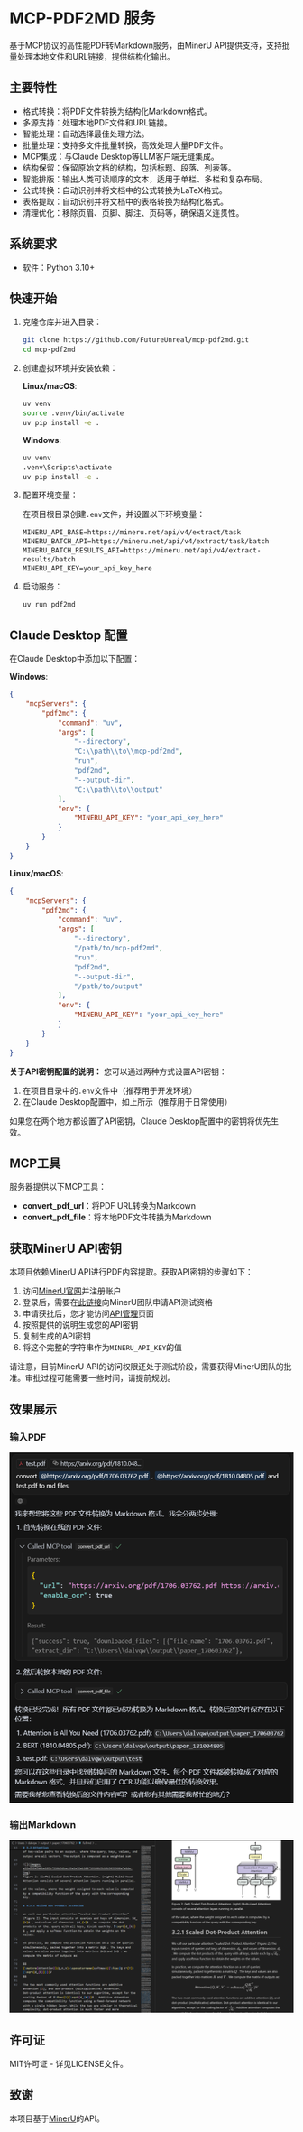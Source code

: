 # MCP-PDF2MD 服务

基于MCP协议的高性能PDF转Markdown服务，由MinerU API提供支持，支持批量处理本地文件和URL链接，提供结构化输出。

## 主要特性

- 格式转换：将PDF文件转换为结构化Markdown格式。
- 多源支持：处理本地PDF文件和URL链接。
- 智能处理：自动选择最佳处理方法。
- 批量处理：支持多文件批量转换，高效处理大量PDF文件。
- MCP集成：与Claude Desktop等LLM客户端无缝集成。
- 结构保留：保留原始文档的结构，包括标题、段落、列表等。
- 智能排版：输出人类可读顺序的文本，适用于单栏、多栏和复杂布局。
- 公式转换：自动识别并将文档中的公式转换为LaTeX格式。
- 表格提取：自动识别并将文档中的表格转换为结构化格式。
- 清理优化：移除页眉、页脚、脚注、页码等，确保语义连贯性。

## 系统要求

- 软件：Python 3.10+

## 快速开始

1. 克隆仓库并进入目录：
   ```bash
   git clone https://github.com/FutureUnreal/mcp-pdf2md.git
   cd mcp-pdf2md
   ```

2. 创建虚拟环境并安装依赖：
   
   **Linux/macOS**:
   ```bash
   uv venv
   source .venv/bin/activate
   uv pip install -e .
   ```
   
   **Windows**:
   ```bash
   uv venv
   .venv\Scripts\activate
   uv pip install -e .
   ```

3. 配置环境变量：

   在项目根目录创建`.env`文件，并设置以下环境变量：
   ```
   MINERU_API_BASE=https://mineru.net/api/v4/extract/task
   MINERU_BATCH_API=https://mineru.net/api/v4/extract/task/batch
   MINERU_BATCH_RESULTS_API=https://mineru.net/api/v4/extract-results/batch
   MINERU_API_KEY=your_api_key_here
   ```

4. 启动服务：
   ```bash
   uv run pdf2md
   ```

## Claude Desktop 配置

在Claude Desktop中添加以下配置：

**Windows**:
```json
{
    "mcpServers": {
        "pdf2md": {
            "command": "uv",
            "args": [
                "--directory",
                "C:\\path\\to\\mcp-pdf2md",
                "run",
                "pdf2md",
                "--output-dir",
                "C:\\path\\to\\output"
            ],
            "env": {
                "MINERU_API_KEY": "your_api_key_here"
            }
        }
    }
}
```

**Linux/macOS**:
```json
{
    "mcpServers": {
        "pdf2md": {
            "command": "uv",
            "args": [
                "--directory",
                "/path/to/mcp-pdf2md",
                "run",
                "pdf2md",
                "--output-dir",
                "/path/to/output"
            ],
            "env": {
                "MINERU_API_KEY": "your_api_key_here"
            }
        }
    }
}
```

**关于API密钥配置的说明：**
您可以通过两种方式设置API密钥：
1. 在项目目录中的`.env`文件中（推荐用于开发环境）
2. 在Claude Desktop配置中，如上所示（推荐用于日常使用）

如果您在两个地方都设置了API密钥，Claude Desktop配置中的密钥将优先生效。

## MCP工具

服务器提供以下MCP工具：

- **convert_pdf_url**：将PDF URL转换为Markdown
- **convert_pdf_file**：将本地PDF文件转换为Markdown

## 获取MinerU API密钥

本项目依赖MinerU API进行PDF内容提取。获取API密钥的步骤如下：

1. 访问[MinerU官网](https://mineru.net/)并注册账户
2. 登录后，需要在[此链接](https://mineru.net/apiManage/docs?openApplyModal=true)向MinerU团队申请API测试资格
3. 申请获批后，您才能访问[API管理](https://mineru.net/apiManage/token)页面
4. 按照提供的说明生成您的API密钥
5. 复制生成的API密钥
6. 将这个完整的字符串作为`MINERU_API_KEY`的值

请注意，目前MinerU API的访问权限还处于测试阶段，需要获得MinerU团队的批准。审批过程可能需要一些时间，请提前规划。

## 效果展示

### 输入PDF
![输入PDF](images/input.png)

### 输出Markdown
![输出Markdown](images/output.png)

## 许可证

MIT许可证 - 详见LICENSE文件。

## 致谢

本项目基于[MinerU](https://github.com/opendatalab/MinerU/tree/master)的API。
